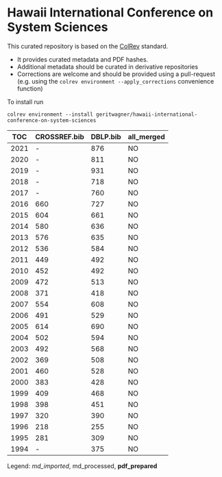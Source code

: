 # Hawaii International Conference on System Sciences

This curated repository is based on the [ColRev](https://github.com/geritwagner/colrev_core) standard.

- It provides curated metadata and PDF hashes.
- Additional metadata should be curated in derivative repositories
- Corrections are welcome and should be provided using a pull-request (e.g. using the `colrev environment --apply_corrections` convenience function)

To install run

```
colrev environment --install geritwagner/hawaii-international-conference-on-system-sciences
```

<!-- TABLE_SUMMARY -->

|TOC           |CROSSREF.bib    |DBLP.bib        |all_merged      |
|--------------|----------------|----------------|----------------|
|2021          |               -|             876|              NO|
|2020          |               -|             811|              NO|
|2019          |               -|             931|              NO|
|2018          |               -|             718|              NO|
|2017          |               -|             760|              NO|
|2016          |             660|             727|              NO|
|2015          |             604|             661|              NO|
|2014          |             580|             636|              NO|
|2013          |             576|             635|              NO|
|2012          |             536|             584|              NO|
|2011          |             449|             492|              NO|
|2010          |             452|             492|              NO|
|2009          |             472|             513|              NO|
|2008          |             371|             418|              NO|
|2007          |             554|             608|              NO|
|2006          |             491|             529|              NO|
|2005          |             614|             690|              NO|
|2004          |             502|             594|              NO|
|2003          |             492|             568|              NO|
|2002          |             369|             508|              NO|
|2001          |             460|             528|              NO|
|2000          |             383|             428|              NO|
|1999          |             409|             468|              NO|
|1998          |             398|             451|              NO|
|1997          |             320|             390|              NO|
|1996          |             218|             255|              NO|
|1995          |             281|             309|              NO|
|1994          |               -|             375|              NO|

Legend: *md_imported*, md_processed, **pdf_prepared**
